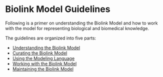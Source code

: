 # Biolink Model Guidelines

Following is a primer on understanding the Biolink Model and how to work with the model for representing biological and biomedical knowledge.

The guidelines are organized into five parts:
- [Understanding the Biolink Model](understanding-the-model.md)
- [Curating the Biolink Model](curating-the-model.md)
- [Using the Modeling Language](using-the-modeling-language.md)
- [Working with the Biolink Model](working-with-the-model.md)
- [Maintaining the Biolink Model](maintaining-the-model.md)
